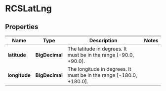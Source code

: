 

# RCSLatLng


## Properties

| Name | Type | Description | Notes |
|------------ | ------------- | ------------- | -------------|
|**latitude** | **BigDecimal** | The latitude in degrees. It must be in the range [-90.0, +90.0]. |  |
|**longitude** | **BigDecimal** | The longitude in degrees. It must be in the range [-180.0, +180.0]. |  |



